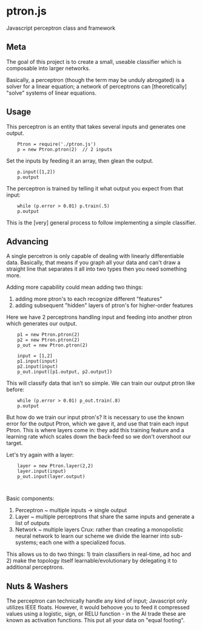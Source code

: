 # ptron.js
Javascript perceptron class and framework


## Meta

The goal of this project is to create a small, useable classifier which is composable into larger networks.

Basically, a perceptron (though the term may be unduly abrogated) is a solver for a linear equation; a network of perceptrons can [theoretically] "solve" systems of linear equations.


## Usage

This perceptron is an entity that takes several inputs and generates one output.

```
	Ptron = require('./ptron.js')
	p = new Ptron.ptron(2)	// 2 inputs
```

Set the inputs by feeding it an array, then glean the output.

```
	p.input([1,2])
	p.output
```

The perceptron is trained by telling it what output you expect from that input:

```
	while (p.error > 0.01) p.train(.5)
	p.output
```

This is the [very] general process to follow implementing a simple classifier.


## Advancing

A single percetron is only capable of dealing with linearly differentiable data.
Basically, that means if you graph all your data and can't draw a straight line that separates it all into two types then you need something more.

Adding more capability could mean adding two things:
1. adding more ptron's to each recognize different "features"
2. adding subsequent "hidden" layers of ptron's for higher-order features

Here we have 2 perceptrons handling input and feeding into another ptron which generates our output.

```
	p1 = new Ptron.ptron(2)
	p2 = new Ptron.ptron(2)
	p_out = new Ptron.ptron(2)

	input = [1,2]
	p1.input(input)
	p2.input(input)
	p_out.input([p1.output, p2.output])
```

This will classify data that isn't so simple.
We can train our output ptron like before:

```
	while (p.error > 0.01) p_out.train(.8)
	p.output
```

But how do we train our input ptron's?
It is necessary to use the known error for the output Ptron, which we gave it, and use that train each input Ptron.
This is where layers come in: they add this training feature and a learning rate which scales down the back-feed so we don't overshoot our target.

Let's try again with a layer:
```
	layer = new Ptron.layer(2,2)
	layer.input(input)
	p_out.input(layer.output)

	
```


Basic components:
1. Perceptron ~ multiple inputs -> single output
2. Layer ~ multiple perceptrons that share the same inputs and generate a list of outputs
3. Network ~ multiple layers
Crux: rather than creating a monopolistic neural network to learn our scheme we divide the learner into sub-systems; each one with a specialized focus.

This allows us to do two things: 1) train classifiers in real-time, ad hoc and 2) make the topology itself learnable/evolutionary by delegating it to additional perceptrons.


## Nuts & Washers

The perceptron can technically handle any kind of input; Javascript only utilizes IEEE floats.
However, it would behoove you to feed it compressed values using a logistic, sign, or RELU function - in the AI trade these are known as activation functions.
This put all your data on "equal footing".

